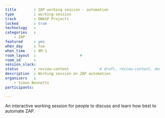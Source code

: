 ```yaml
---
title        : ZAP working session - automation
type         : working-session
track        : OWASP Projects
locked       : true
technology   :
categories   :
    - ZAP
featured     : yes
when_day     : Tue
when_time    : AM-1
room_layout  :                    #
room_id      : 
session_slack: 
status       : review-content              # draft, review-content, done
description  : Working session on ZAP automation
organizers   :
    - Simon Bennetts
participants:

---
```


An interactive working session for people to discuss and learn how best to automate ZAP.
